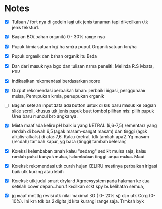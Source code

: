 # Notes

- [x] Tulisan / font nya di gedein lagi  utk jenis tanaman tapi dikecilkan utk jenis tekstur1. 
- [x] Bagian BO( bahan organik) 0 - 30% range nya 
- [x] Pupuk kimia satuan kg/ ha smtra  pupuk Organik  satuan ton/ha
- [x] Pupuk organik dan bahan organik itu Beda 
- [x] Dan dari masuk nya logo dan  tulisan nama peneliti: Melinda R.S Moata, PhD
- [x] indikasikan rekomendasi berdasarkan score
- [x] Output rekomendasi perbaikan lahan: perbaiki irigasi, penggunaan mulsa, Pemupukan kimia, pemupukan organik

- [ ] Bagian setelah input data ada button untuk di klik baru masuk ke bagian slide scroll, khusus utk jenis pupuk buat tombol pilihan mis: pilih pupuk Urea baru muncul brp angkanya.

- [x] Minta maaf ada keliru pH baik iu yang NETRAL (6,6-7,5) sementara yang rendah di bawah 6,5 (agak masam-sangat masam) dan tinggi (agak alkalis-alkalis) di atas 7,6. Kalau (netral) tdk tambah apa2. Yg masam (rendah) tambah kapur, yg basa (tinggi) tambah belerang

- [x] Koreksi kelembaban   tanah kalau "sedang" sedikit mulsa saja, kalau rendah pakai banyak mulsa, kelembaban tinggi tanpa mulsa. Maaf

- [x] Koreksi: rekomendasi utk curah hujan KELIRU mestinya perbaikan irigasi baik utk kurang atau lebih

- [x] Koreksi: utk judul smart dryland Agrocosystem pada halaman ke dua setelah cover depan...huruf kecilkan sdkt spy bs kelihatan semua,

- [x] jg maaf mnt tlg revisi utk nilai maximal BO ( 0- 20% sj) dan utk Corg (0-10%). Ini krn tdk bs 2 digits jd kita kurangi range saja. Trmksh byk
